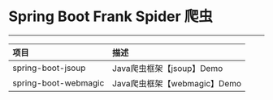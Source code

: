 # Spring Boot Frank Spider 爬虫
 - - -
|项目|描述|
|:--|:--|
|spring-boot-jsoup|Java爬虫框架【jsoup】Demo|
|spring-boot-webmagic|Java爬虫框架【webmagic】Demo|

